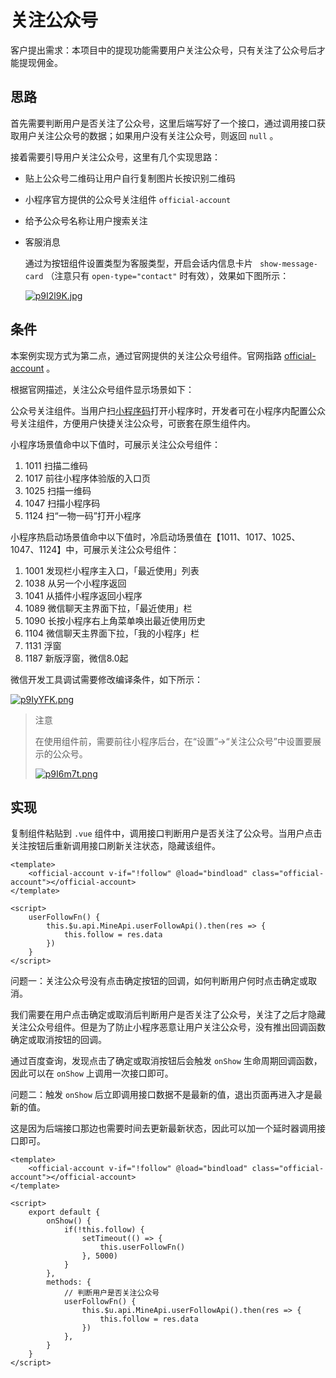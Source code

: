 # 关注公众号

客户提出需求：本项目中的提现功能需要用户关注公众号，只有关注了公众号后才能提现佣金。

## 思路

首先需要判断用户是否关注了公众号，这里后端写好了一个接口，通过调用接口获取用户关注公众号的数据；如果用户没有关注公众号，则返回 `null` 。

接着需要引导用户关注公众号，这里有几个实现思路：

- 贴上公众号二维码让用户自行复制图片长按识别二维码

- 小程序官方提供的公众号关注组件 `official-account` 

- 给予公众号名称让用户搜索关注

- 客服消息

  通过为按钮组件设置类型为客服类型，开启会话内信息卡片 ` show-message-card` （注意只有 `open-type="contact"` 时有效），效果如下图所示：

  [![p9I2l9K.jpg](https://s1.ax1x.com/2023/05/22/p9I2l9K.jpg)](https://imgse.com/i/p9I2l9K)

## 条件

本案例实现方式为第二点，通过官网提供的关注公众号组件。官网指路 [official-account](https://developers.weixin.qq.com/miniprogram/dev/component/official-account.html) 。

根据官网描述，关注公众号组件显示场景如下：

公众号关注组件。当用户扫[小程序码](https://developers.weixin.qq.com/miniprogram/dev/framework/open-ability/qr-code.html?t=19032815)打开小程序时，开发者可在小程序内配置公众号关注组件，方便用户快捷关注公众号，可嵌套在原生组件内。

小程序场景值命中以下值时，可展示关注公众号组件：

1. 1011 扫描二维码
2. 1017 前往小程序体验版的入口页
3. 1025 扫描一维码
4. 1047 扫描小程序码
5. 1124 扫“一物一码”打开小程序

小程序热启动场景值命中以下值时，冷启动场景值在【1011、1017、1025、1047、1124】中，可展示关注公众号组件：

1. 1001 发现栏小程序主入口，「最近使用」列表
2. 1038 从另一个小程序返回
3. 1041 从插件小程序返回小程序
4. 1089 微信聊天主界面下拉，「最近使用」栏
5. 1090 长按小程序右上角菜单唤出最近使用历史
6. 1104 微信聊天主界面下拉，「我的小程序」栏
7. 1131 浮窗
8. 1187 新版浮窗，微信8.0起

微信开发工具调试需要修改编译条件，如下所示：

[![p9IyYFK.png](https://s1.ax1x.com/2023/05/22/p9IyYFK.png)](https://imgse.com/i/p9IyYFK)

> 注意
>
> 在使用组件前，需要前往小程序后台，在“设置”->“关注公众号”中设置要展示的公众号。
>
> [![p9I6m7t.png](https://s1.ax1x.com/2023/05/22/p9I6m7t.png)](https://imgse.com/i/p9I6m7t)

## 实现

复制组件粘贴到 `.vue` 组件中，调用接口判断用户是否关注了公众号。当用户点击关注按钮后重新调用接口刷新关注状态，隐藏该组件。

```vue
<template>
	<official-account v-if="!follow" @load="bindload" class="official-account"></official-account>
</template>

<script>
	userFollowFn() {
		this.$u.api.MineApi.userFollowApi().then(res => {
			this.follow = res.data
		})
	}
</script>
```

问题一：关注公众号没有点击确定按钮的回调，如何判断用户何时点击确定或取消。

我们需要在用户点击确定或取消后判断用户是否关注了公众号，关注了之后才隐藏关注公众号组件。但是为了防止小程序恶意让用户关注公众号，没有推出回调函数确定或取消按钮的回调。

通过百度查询，发现点击了确定或取消按钮后会触发 `onShow` 生命周期回调函数，因此可以在 `onShow` 上调用一次接口即可。

问题二：触发 `onShow` 后立即调用接口数据不是最新的值，退出页面再进入才是最新的值。

这是因为后端接口那边也需要时间去更新最新状态，因此可以加一个延时器调用接口即可。

```vue
<template>
	<official-account v-if="!follow" @load="bindload" class="official-account"></official-account>
</template>

<script>
	export default {
		onShow() {
			if(!this.follow) {
				setTimeout(() => {
					this.userFollowFn()
				}, 5000)
			}
		},
		methods: {
			// 判断用户是否关注公众号
			userFollowFn() {
				this.$u.api.MineApi.userFollowApi().then(res => {
					this.follow = res.data
				})
			},
		}
	}
</script>
```



